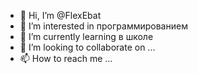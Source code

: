 - 👋 Hi, I’m @FlexEbat
- 👀 I’m interested in программированием
- 🌱 I’m currently learning  в школе
- 💞️ I’m looking to collaborate on ...
- 📫 How to reach me ...

<!---
FlexEbat/FlexEbat is a ✨ special ✨ repository because its `README.md` (this file) appears on your GitHub profile.
You can click the Preview link to take a look at your changes.
--->
